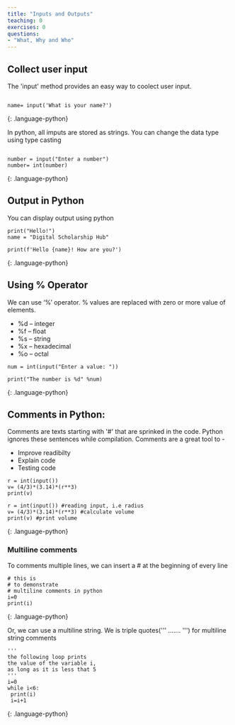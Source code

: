 ```yaml
---
title: "Inputs and Outputs"
teaching: 0
exercises: 0
questions:
- "What, Why and Who"
---
```



## Collect user input

The 'input' method provides an easy way to coolect user input.
~~~

name= input('What is your name?')
~~~
{: .language-python}

In python, all imputs are stored as strings. You can change the data type using type casting

~~~

number = input("Enter a number")
number= int(number)
~~~
{: .language-python}


## Output in Python
You can display output using python

~~~
print("Hello!")
name = "Digital Scholarship Hub"

print(f'Hello {name}! How are you?')
~~~
{: .language-python}

## Using % Operator
We can use ‘%’ operator. % values are replaced with zero or more value of elements.
- %d – integer
- %f – float
- %s – string
- %x – hexadecimal
- %o – octal

~~~
num = int(input("Enter a value: "))

print("The number is %d" %num)
~~~
{: .language-python}

## Comments in Python:
Comments are texts starting with '#' that are sprinked in the code. Python ignores these sentences while compilation. Comments are a great tool to - 
- Improve readibilty
- Explain code 
- Testing code

~~~
r = int(input())
v= (4/3)*(3.14)*(r**3)
print(v)

r = int(input()) #reading input, i.e radius
v= (4/3)*(3.14)*(r**3) #calculate volume
print(v) #print volume
~~~
{: .language-python}


### Multiline comments
To comments multiple lines, we can insert a # at the beginning of every line
~~~
# this is
# to demonstrate
# multiline comments in python
i=0
print(i)
~~~
{: .language-python}

Or, we can use a multiline string. We is triple quotes(''' ....... ''') for multiline string comments
~~~
'''
the following loop prints 
the value of the variable i, 
as long as it is less that 5
'''
i=0
while i<6:
 print(i)
 i=i+1
~~~
{: .language-python}

